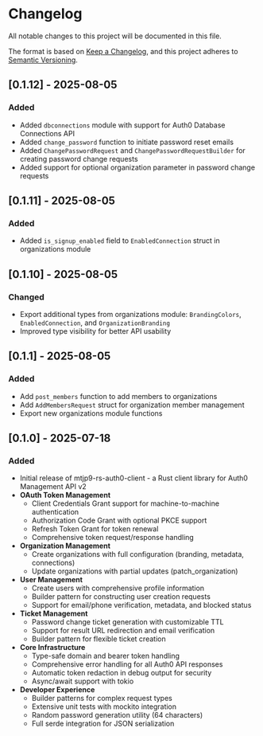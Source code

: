 # Changelog

All notable changes to this project will be documented in this file.

The format is based on [Keep a Changelog](https://keepachangelog.com/en/1.0.0/),
and this project adheres to [Semantic Versioning](https://semver.org/spec/v2.0.0.html).

## [0.1.12] - 2025-08-05

### Added

- Added `dbconnections` module with support for Auth0 Database Connections API
- Added `change_password` function to initiate password reset emails
- Added `ChangePasswordRequest` and `ChangePasswordRequestBuilder` for creating password change requests
- Added support for optional organization parameter in password change requests

## [0.1.11] - 2025-08-05

### Added

- Added `is_signup_enabled` field to `EnabledConnection` struct in organizations module

## [0.1.10] - 2025-08-05

### Changed

- Export additional types from organizations module: `BrandingColors`, `EnabledConnection`, and `OrganizationBranding`
- Improved type visibility for better API usability

## [0.1.1] - 2025-08-05

### Added

- Add `post_members` function to add members to organizations
- Add `AddMembersRequest` struct for organization member management
- Export new organizations module functions

## [0.1.0] - 2025-07-18

### Added

- Initial release of mtjp9-rs-auth0-client - a Rust client library for Auth0 Management API v2
- **OAuth Token Management**
  - Client Credentials Grant support for machine-to-machine authentication
  - Authorization Code Grant with optional PKCE support
  - Refresh Token Grant for token renewal
  - Comprehensive token request/response handling
- **Organization Management**
  - Create organizations with full configuration (branding, metadata, connections)
  - Update organizations with partial updates (patch_organization)
- **User Management**
  - Create users with comprehensive profile information
  - Builder pattern for constructing user creation requests
  - Support for email/phone verification, metadata, and blocked status
- **Ticket Management**
  - Password change ticket generation with customizable TTL
  - Support for result URL redirection and email verification
  - Builder pattern for flexible ticket creation
- **Core Infrastructure**
  - Type-safe domain and bearer token handling
  - Comprehensive error handling for all Auth0 API responses
  - Automatic token redaction in debug output for security
  - Async/await support with tokio
- **Developer Experience**
  - Builder patterns for complex request types
  - Extensive unit tests with mockito integration
  - Random password generation utility (64 characters)
  - Full serde integration for JSON serialization
